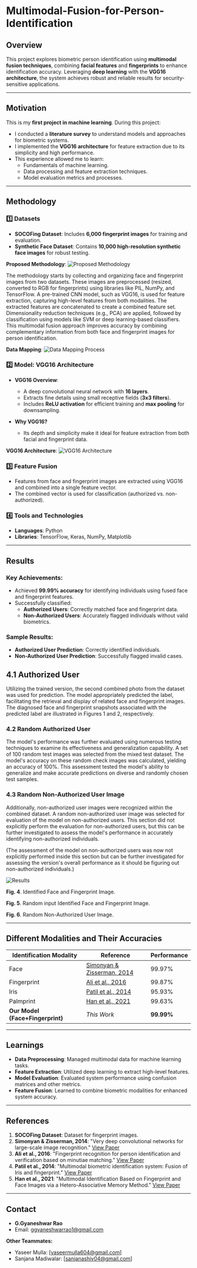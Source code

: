 # **Multimodal-Fusion-for-Person-Identification**
## **Overview**
This project explores biometric person identification using **multimodal fusion techniques**, combining **facial features** and **fingerprints** to enhance identification accuracy. Leveraging **deep learning** with the **VGG16 architecture**, the system achieves robust and reliable results for security-sensitive applications.

---

## **Motivation**
This is my **first project in machine learning**. During this project:
- I conducted a **literature survey** to understand models and approaches for biometric systems.
- I implemented the **VGG16 architecture** for feature extraction due to its simplicity and high performance.
- This experience allowed me to learn:
  - Fundamentals of machine learning.
  - Data processing and feature extraction techniques.
  - Model evaluation metrics and processes.

---

## **Methodology**

### 1️⃣ **Datasets**
- **SOCOFing Dataset**: Includes **6,000 fingerprint images** for training and evaluation.
- **Synthetic Face Dataset**: Contains **10,000 high-resolution synthetic face images** for robust testing.

**Proposed Methodology**:
![Proposed Methodology](model.png "MODEL Diagram")

The methodology starts by collecting and organizing face and fingerprint images from two datasets. These images are preprocessed (resized, converted to RGB for fingerprints) using libraries like PIL, NumPy, and TensorFlow. A pre-trained CNN model, such as VGG16, is used for feature extraction, capturing high-level features from both modalities. The extracted features are concatenated to create a combined feature set. Dimensionality reduction techniques (e.g., PCA) are applied, followed by classification using models like SVM or deep learning-based classifiers. This multimodal fusion approach improves accuracy by combining complementary information from both face and fingerprint images for person identification.

**Data Mapping**:
![Data Mapping Process](sys.jpg "DATA Diagram")

### 2️⃣ **Model: VGG16 Architecture**

- **VGG16 Overview**:
  - A deep convolutional neural network with **16 layers**.
  - Extracts fine details using small receptive fields (**3x3 filters**).
  - Includes **ReLU activation** for efficient training and **max pooling** for downsampling.

- **Why VGG16?**
  - Its depth and simplicity make it ideal for feature extraction from both facial and fingerprint data.

**VGG16 Architecture**:
![VGG16 Architecture](vgg.jpg "VGG16 Diagram")

### 3️⃣ **Feature Fusion**
- Features from face and fingerprint images are extracted using VGG16 and combined into a single feature vector.
- The combined vector is used for classification (authorized vs. non-authorized).

### 4️⃣ **Tools and Technologies**
- **Languages**: Python
- **Libraries**: TensorFlow, Keras, NumPy, Matplotlib

---

## **Results**

### Key Achievements:
- Achieved **99.99% accuracy** for identifying individuals using fused face and fingerprint features.
- Successfully classified:
  - **Authorized Users**: Correctly matched face and fingerprint data.
  - **Non-Authorized Users**: Accurately flagged individuals without valid biometrics.

### Sample Results:
- **Authorized User Prediction**: Correctly identified individuals.
- **Non-Authorized User Prediction**: Successfully flagged invalid cases.
## **4.1 Authorized User**
Utilizing the trained version, the second combined photo from the dataset was used for prediction. The model appropriately predicted the label, facilitating the retrieval and display of related face and fingerprint images. The diagnosed face and fingerprint snapshots associated with the predicted label are illustrated in Figures 1 and 2, respectively.



### **4.2 Random Authorized User**
The model's performance was further evaluated using numerous testing techniques to examine its effectiveness and generalization capability. A set of 100 random test images was selected from the mixed test dataset. The model's accuracy on these random check images was calculated, yielding an accuracy of 100%. This assessment tested the model's ability to generalize and make accurate predictions on diverse and randomly chosen test samples.



### **4.3 Random Non-Authorized User Image**
Additionally, non-authorized user images were recognized within the combined dataset. A random non-authorized user image was selected for evaluation of the model on non-authorized users. This section did not explicitly perform the evaluation for non-authorized users, but this can be further investigated to assess the model's performance in accurately identifying non-authorized individuals.

(The assessment of the model on non-authorized users was now not explicitly performed inside
this section but can be further investigated for assessing the version's overall performance as it
should be figuring out non-authorized individuals.)



![Results](result.png "VGG16 Diagram")


**Fig. 4**. Identified Face and Fingerprint Image.

**Fig. 5**. Random input Identified Face and Fingerprint Image.

**Fig. 6**. Random Non-Authorized User Image.

---


## **Different Modalities and Their Accuracies**

| Identification Modality       | Reference                                                                  | Performance      |
|-------------------------------|----------------------------------------------------------------------------|------------------|
| Face                          | [Simonyan & Zisserman, 2014](https://arxiv.org/abs/1409.1556)              | 99.97%           | 
| Fingerprint                   | [Ali et al., 2016](https://doi.org/10.1109/IACC.2016.332)                  | 99.87%           | 
| Iris                          | [Patil et al., 2014](https://www.ijcaonline.org/)                          | 95.93%           | 
| Palmprint                     | [Han et al., 2021](https://www.mdpi.com/2227-7390/9/22/2976)               | 99.63%           | 
| **Our Model (Face+Fingerprint)** | *This Work*                                                                | **99.99%**       |


---

## **Learnings**
- **Data Preprocessing**: Managed multimodal data for machine learning tasks.
- **Feature Extraction**: Utilized deep learning to extract high-level features.
- **Model Evaluation**: Evaluated system performance using confusion matrices and other metrics.
- **Feature Fusion**: Learned to combine biometric modalities for enhanced system accuracy.

---





## **References**
1. **SOCOFing Dataset**: Dataset for fingerprint images.
2. **Simonyan & Zisserman, 2014**: "Very deep convolutional networks for large-scale image recognition." [View Paper](https://arxiv.org/abs/1409.1556)
3. **Ali et al., 2016**: "Fingerprint recognition for person identification and verification based on minutiae matching." [View Paper](https://doi.org/10.1109/IACC.2016.332)
4. **Patil et al., 2014**: "Multimodal biometric identification system: Fusion of Iris and fingerprint." [View Paper](https://www.ijcaonline.org/)
5. **Han et al., 2021**: "Multimodal Identification Based on Fingerprint and Face Images via a Hetero-Associative Memory Method." [View Paper](https://www.mdpi.com/2227-7390/9/22/2976)

---

## **Contact**
- **G.Gyaneshwar Rao**
- Email: [ggyaneshwarrao1@gmail.com](mailto:ggyaneshwarrao1@gmail.com)
  
**Other Teammates:**
  
- Yaseer Mulla: [yaseermulla604@gmail.com]
- Sanjana Madiwalar: [sanjanashiv04@gmail.com]
